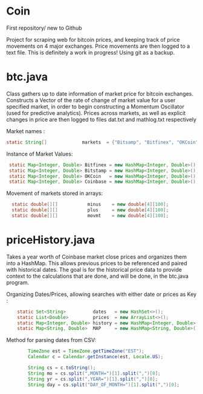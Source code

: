 # Coin
First repository/ new to Github

Project for scraping web for bitcoin prices, and keeping track of price movements on 4 major exchanges. 
Price movements are then logged to a text file. This is definitely a work in progress! Using git as a backup. 

# btc.java
Class gathers up to date information of market price for bitcoin exchanges. Constructs a Vector of the rate of change of 
market value for a user specified market, in order to begin constructing a Momentum Oscillator (used for predictive analytics). 
Prices across markets, as well as explicit changes in price are then logged to files dat.txt and mathlog.txt respectively 

Market names : 
```java
static String[]             markets  = {"Bitsamp", "Bitfinex", "OKCoin", "Coinbase"};
``` 
Instance of Market Values: 
```java 
 static Map<Integer, Double> Bitfinex = new HashMap<Integer, Double>();
 static Map<Integer, Double> Bitstamp = new HashMap<Integer, Double>();
 static Map<Integer, Double> OKCoin   = new HashMap<Integer, Double>();
 static Map<Integer, Double> Coinbase = new HashMap<Integer, Double>();
 ```
Movement of markets stored in arrays: 
```java
  static double[][]           minus    = new double[4][100];
  static double[][]           plus     = new double[4][100];
  static double[][]           movmt    = new double[4][100];
  ```

# priceHistory.java
Takes a year worth of Coinbase market close prices and organizes them into a HashMap. This allows previous prices to be referenced
and paired with historical dates. The goal is for the historical price data to provide context to the calculations that are done, and will be done, in the btc.java program. 

Organizing Dates/Prices, allowing searches with either date or prices as Key : 
```java
    static Set<String>          dates   = new HashSet<>();               /
    static List<Double>         prices  = new ArrayList<>();
    static Map<Integer, Double> history = new HashMap<Integer, Double>();
    static Map<String, Double>  MAP     = new HashMap<String, Double>();
```
Method for parsing dates from CSV: 
```java 
        TimeZone est = TimeZone.getTimeZone("EST");
        Calendar c = Calendar.getInstance(est, Locale.US);

        String cs = c.toString();
        String mo = cs.split(",MONTH=")[1].split(",")[0];
        String yr = cs.split(",YEAR=")[1].split(",")[0];
        String day = cs.split("DAY_OF_MONTH=")[1].split(",")[0];
 ```
